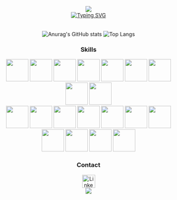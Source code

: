 <div align="center">
  <img src="https://capsule-render.vercel.app/api?type=waving&color=00CD0BFF&height=150&section=header">
</div>

<div align="center">
  <a href="https://git.io/typing-svg"><img src="https://readme-typing-svg.demolab.com?font=Fira+Code&weight=100&size=30&pause=1000&color=00CD0B&background=005F7100&center=true&vCenter=true&width=610&lines=Hello!+My+name+is+F%C3%A1bio+Casagrande+;I'm+a+Brazilian+Developer+Student.;Be+Welcome!+%3AD" alt="Typing SVG" /></a>
</div>
</br></br>
<div align="center">
  <img src="https://github-readme-stats.vercel.app/api?username=fabin0casa&show_icons=true&theme=transparent&hide_border=true&title_color=00CD0BFF&text_color=0f810f&icon_color=71C771" alt="Anurag's GitHub stats" max-width: 300px; height: 250px"/>
  <img src="https://github-readme-stats.vercel.app/api/top-langs/?username=fabin0casa&layout=donut&theme=transparent&hide_border=true&title_color=00CD0BFF&text_color=71C771&icon_color=71C771" alt="Top Langs" max-width: 300px; height: 250px"/>
</div>


<div align="center">
  <h3><strong>Skills</strong></h3>
</div>


<div align="center">
  <img src ="https://upload.wikimedia.org/wikipedia/commons/thumb/3/38/HTML5_Badge.svg/2048px-HTML5_Badge.svg.png" style="height: 60px">
  <img src ="https://upload.wikimedia.org/wikipedia/commons/thumb/6/62/CSS3_logo.svg/2048px-CSS3_logo.svg.png" style="height: 60px">
  <img src ="https://user-images.githubusercontent.com/25181517/117447155-6a868a00-af3d-11eb-9cfe-245df15c9f3f.png" style="height: 60px">
  <img src ="https://user-images.githubusercontent.com/25181517/183898054-b3d693d4-dafb-4808-a509-bab54cf5de34.png" style="height: 60px">
  <img src ="https://github.com/user-attachments/assets/06851a6c-5780-4b9c-b89d-af3b4e605636" style="height: 60px">
  <!--<img src ="https://media.licdn.com/dms/image/v2/C5112AQExUeu0Uwrxdg/article-cover_image-shrink_720_1280/article-cover_image-shrink_720_1280/0/1555853756108?e=2147483647&v=beta&t=N96fwDtStzXrEpQh9sTr9VUOmtLYGL3jNvK0QvobxuU" style="height: 60px">-->
  <img src ="https://cdn-icons-png.flaticon.com/512/226/226777.png" style="height: 60px">
  <img src ="https://github.com/user-attachments/assets/6a3c4ab9-8bfe-42d1-bc5d-5fe770e11f51" style="height: 60px">
  <img src ="https://upload.wikimedia.org/wikipedia/commons/thumb/2/27/PHP-logo.svg/711px-PHP-logo.svg.png" style="height: 60px">
  <img src ="https://raw.githubusercontent.com/isocpp/logos/master/cpp_logo.png" style="height: 60px">
  </br>
  <img src ="https://github.com/user-attachments/assets/8e96cc9f-edc3-4c36-bd9a-ec1d918e8a45" style="height: 60px">
  <img src ="https://cdn-icons-png.flaticon.com/512/5968/5968313.png" style="height: 60px">
  <img src ="https://github.com/user-attachments/assets/6a46647d-46c6-4872-9454-0580d2a3afb3" style="height: 60px">
  <img src ="https://github.com/user-attachments/assets/d784bf28-fa9a-48ef-99a9-8e886ebf7e78" style="height: 60px">
  <img src ="https://github.com/user-attachments/assets/453eda7c-ffbb-4c5b-8742-16f0567b61b5" style="height: 60px">
  <img src ="https://github.com/user-attachments/assets/b3f65b7b-6593-4e4e-91d6-7250185fa3a0" style="height: 60px">
  <img src ="https://github.com/user-attachments/assets/d2554c84-b866-42e1-b96c-3267fbc47518" style="height: 60px">
  <img src ="https://user-images.githubusercontent.com/25181517/192108891-d86b6220-e232-423a-bf5f-90903e6887c3.png" style="height: 60px">
  <img src ="https://www.northware.mx/wp-content/uploads/2022/09/northware-microsoft-power-bi-logo.png" style="height: 60px">
  <img src ="https://github.com/user-attachments/assets/6bd1bf95-6889-4c16-a804-dd751e67fe44" style="height: 60px">
  <img src ="https://github.com/user-attachments/assets/7f2fad34-9063-4da6-86c5-76731db508f3" style="height: 60px">
     <!-- tentativas anteriores de tentar deixar as logos do sql developer, data modeler e mongodb mais bonitenhos :)
  <img src ="https://github.com/user-attachments/assets/5358822c-2ade-4a5c-9a6f-bcbf5939b620" style="height: 60px">
  <img src ="https://github.com/user-attachments/assets/d7939a26-7ba0-436c-8b87-9afa8f23eaae" style="height: 60px"> 
  <img src ="https://github.com/user-attachments/assets/3b595839-6835-43aa-9a25-d11c0da6e48a" style="height: 60px">
  <img src ="https://github.com/user-attachments/assets/ea6e2e6f-f815-4963-8918-e28bf436b5fe" style="height: 60px"> 
  <img src ="https://github.com/user-attachments/assets/d186ede7-8104-437b-8d3e-da1cb81d26ce" style="height: 60px">
  <img src ="https://github.com/user-attachments/assets/5f12e0cb-838d-4381-bbbf-a3cfd596e021" style="height: 60px">
  <img src ="https://upload.wikimedia.org/wikipedia/commons/thumb/c/cf/Eclipse-SVG.svg/1024px-Eclipse-SVG.svg.png" style="height: 60px">
  <img src ="https://github.com/user-attachments/assets/6fc34a90-c4aa-4b9f-acd9-123f35f92b6a" style="height: 60px">-->
</div>

<div align="center">
  <h3><strong>Contact</strong></h3>
</div>

<div id="badges" align="center">
  <a href="https://www.linkedin.com/in/fabio-casagrande">
    <img src="https://img.shields.io/badge/LinkedIn-0749FF?style=for-the-badge&logo=linkedin&logoColor=white" style="height: 35px" alt="LinkedIn Badge"/>
  </a> <!--
  <a href="mailto:fabiocasagrande999@gmail.com">
    <img src="https://img.shields.io/badge/Gmail-darkred?style=for-the-badge&logo=gmail&logoColor=white" style="height: 35px" alt="Gmail Badge"/>
  </a> -->
</div>


<div align="center">
  <img src ="https://capsule-render.vercel.app/api?type=waving&color=00CD0BFF&height=150&section=footer">
</div>
